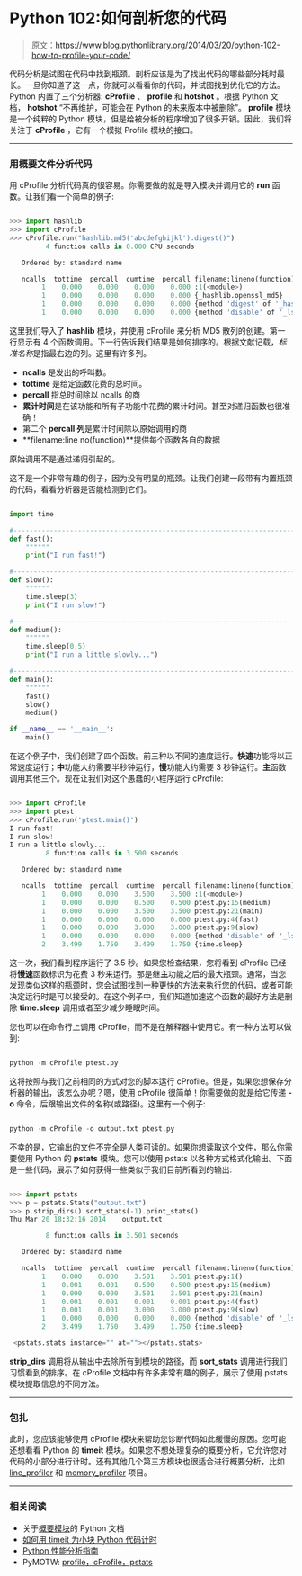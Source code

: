 # Python 102:如何剖析您的代码

> 原文：<https://www.blog.pythonlibrary.org/2014/03/20/python-102-how-to-profile-your-code/>

代码分析是试图在代码中找到瓶颈。剖析应该是为了找出代码的哪些部分耗时最长。一旦你知道了这一点，你就可以看看你的代码，并试图找到优化它的方法。Python 内置了三个分析器: **cProfile** 、 **profile** 和 **hotshot** 。根据 Python 文档， **hotshot** “不再维护，可能会在 Python 的未来版本中被删除”。 **profile** 模块是一个纯粹的 Python 模块，但是给被分析的程序增加了很多开销。因此，我们将关注于 **cProfile** ，它有一个模拟 Profile 模块的接口。

* * *

### 用概要文件分析代码

用 cProfile 分析代码真的很容易。你需要做的就是导入模块并调用它的 **run** 函数。让我们看一个简单的例子:

```py

>>> import hashlib
>>> import cProfile
>>> cProfile.run("hashlib.md5('abcdefghijkl').digest()")
         4 function calls in 0.000 CPU seconds

   Ordered by: standard name

   ncalls  tottime  percall  cumtime  percall filename:lineno(function)
        1    0.000    0.000    0.000    0.000 :1(<module>)
        1    0.000    0.000    0.000    0.000 {_hashlib.openssl_md5}
        1    0.000    0.000    0.000    0.000 {method 'digest' of '_hashlib.HASH' objects}
        1    0.000    0.000    0.000    0.000 {method 'disable' of '_lsprof.Profiler' objects}
```

这里我们导入了 **hashlib** 模块，并使用 cProfile 来分析 MD5 散列的创建。第一行显示有 4 个函数调用。下一行告诉我们结果是如何排序的。根据文献记载，*标准名称*是指最右边的列。这里有许多列。

*   **ncalls** 是发出的呼叫数。
*   **tottime** 是给定函数花费的总时间。
*   **percall** 指总时间除以 ncalls 的商
*   **累计时间**是在该功能和所有子功能中花费的累计时间。甚至对递归函数也很准确！
*   第二个 **percall 列**是累计时间除以原始调用的商
*   **filename:line no(function)**提供每个函数各自的数据

原始调用不是通过递归引起的。

这不是一个非常有趣的例子，因为没有明显的瓶颈。让我们创建一段带有内置瓶颈的代码，看看分析器是否能检测到它们。

```py

import time

#----------------------------------------------------------------------
def fast():
    """"""
    print("I run fast!")

#----------------------------------------------------------------------
def slow():
    """"""
    time.sleep(3)
    print("I run slow!")

#----------------------------------------------------------------------
def medium():
    """"""
    time.sleep(0.5)
    print("I run a little slowly...")

#----------------------------------------------------------------------
def main():
    """"""
    fast()
    slow()
    medium()

if __name__ == '__main__':
    main()

```

在这个例子中，我们创建了四个函数。前三种以不同的速度运行。**快速**功能将以正常速度运行；**中**功能大约需要半秒钟运行，**慢**功能大约需要 3 秒钟运行。**主**函数调用其他三个。现在让我们对这个愚蠢的小程序运行 cProfile:

```py

>>> import cProfile
>>> import ptest
>>> cProfile.run('ptest.main()')
I run fast!
I run slow!
I run a little slowly...
         8 function calls in 3.500 seconds

   Ordered by: standard name

   ncalls  tottime  percall  cumtime  percall filename:lineno(function)
        1    0.000    0.000    3.500    3.500 :1(<module>)
        1    0.000    0.000    0.500    0.500 ptest.py:15(medium)
        1    0.000    0.000    3.500    3.500 ptest.py:21(main)
        1    0.000    0.000    0.000    0.000 ptest.py:4(fast)
        1    0.000    0.000    3.000    3.000 ptest.py:9(slow)
        1    0.000    0.000    0.000    0.000 {method 'disable' of '_lsprof.Profiler' objects}
        2    3.499    1.750    3.499    1.750 {time.sleep}
```

这一次，我们看到程序运行了 3.5 秒。如果您检查结果，您将看到 cProfile 已经将**慢速**函数标识为花费 3 秒来运行。那是继**主**功能之后的最大瓶颈。通常，当您发现类似这样的瓶颈时，您会试图找到一种更快的方法来执行您的代码，或者可能决定运行时是可以接受的。在这个例子中，我们知道加速这个函数的最好方法是删除 **time.sleep** 调用或者至少减少睡眠时间。

您也可以在命令行上调用 cProfile，而不是在解释器中使用它。有一种方法可以做到:

```py

python -m cProfile ptest.py

```

这将按照与我们之前相同的方式对您的脚本运行 cProfile。但是，如果您想保存分析器的输出，该怎么办呢？嗯，使用 cProfile 很简单！你需要做的就是给它传递 **-o** 命令，后跟输出文件的名称(或路径)。这里有一个例子:

```py

python -m cProfile -o output.txt ptest.py

```

不幸的是，它输出的文件不完全是人类可读的。如果你想读取这个文件，那么你需要使用 Python 的 **pstats** 模块。您可以使用 pstats 以各种方式格式化输出。下面是一些代码，展示了如何获得一些类似于我们目前所看到的输出:

```py

>>> import pstats
>>> p = pstats.Stats("output.txt")
>>> p.strip_dirs().sort_stats(-1).print_stats()
Thu Mar 20 18:32:16 2014    output.txt

         8 function calls in 3.501 seconds

   Ordered by: standard name

   ncalls  tottime  percall  cumtime  percall filename:lineno(function)
        1    0.000    0.000    3.501    3.501 ptest.py:1()
        1    0.001    0.001    0.500    0.500 ptest.py:15(medium)
        1    0.000    0.000    3.501    3.501 ptest.py:21(main)
        1    0.001    0.001    0.001    0.001 ptest.py:4(fast)
        1    0.001    0.001    3.000    3.000 ptest.py:9(slow)
        1    0.000    0.000    0.000    0.000 {method 'disable' of '_lsprof.Profiler' objects}
        2    3.499    1.750    3.499    1.750 {time.sleep}

 <pstats.stats instance="" at=""></pstats.stats> 
```

**strip_dirs** 调用将从输出中去除所有到模块的路径，而 **sort_stats** 调用进行我们习惯看到的排序。在 cProfile 文档中有许多非常有趣的例子，展示了使用 pstats 模块提取信息的不同方法。

* * *

### 包扎

此时，您应该能够使用 cProfile 模块来帮助您诊断代码如此缓慢的原因。您可能还想看看 Python 的 **timeit** 模块。如果您不想处理复杂的概要分析，它允许您对代码的小部分进行计时。还有其他几个第三方模块也很适合进行概要分析，比如 [line_profiler](https://pythonhosted.org/line_profiler/) 和 [memory_profiler](https://github.com/fabianp/memory_profiler) 项目。

* * *

### 相关阅读

*   关于[概要模块](http://docs.python.org/2/library/profile.html)的 Python 文档
*   [如何用 timeit 为小块 Python 代码计时](https://www.blog.pythonlibrary.org/2014/01/30/how-to-time-small-pieces-of-python-code-with-timeit/)
*   [Python 性能分析指南](http://www.huyng.com/posts/python-performance-analysis/)
*   PyMOTW: [profile，cProfile，pstats](http://pymotw.com/2/profile/)